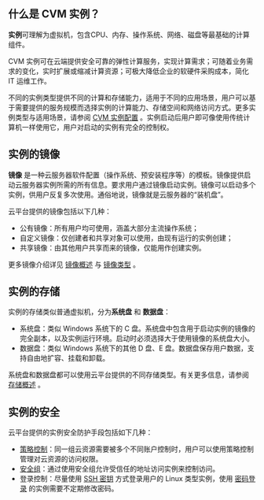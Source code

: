 ## 什么是 CVM 实例？  

**实例**可理解为虚拟机，包含CPU、内存、操作系统、网络、磁盘等最基础的计算组件。

CVM 实例可在云端提供安全可靠的弹性计算服务，实现计算需求；可随着业务需求的变化，实时扩展或缩减计算资源；可极大降低企业的软硬件采购成本，简化 IT 运维工作。

不同的实例类型提供不同的计算和存储能力，适用于不同的应用场景，用户可以基于需要提供的服务规模而选择实例的计算能力、存储空间和网络访问方式。更多实例类型与适用场景，请参阅 [CVM 实例配置](/doc/product/213/2177) 。实例启动后用户即可像使用传统计算机一样使用它，用户对启动的实例有完全的控制权。

## 实例的镜像  

**镜像** 是一种云服务器软件配置（操作系统、预安装程序等）的模板。镜像提供启动云服务器实例所需的所有信息。要求用户通过镜像启动实例。镜像可以启动多个实例，供用户反复多次使用。通俗地说，镜像就是云服务器的“装机盘”。

云平台提供的镜像包括以下几种：  

 - 公有镜像：所有用户均可使用，涵盖大部分主流操作系统；  
 - 自定义镜像：仅创建者和共享对象可以使用，由现有运行的实例创建；  
 - 共享镜像：由其他用户共享而来的镜像，仅能用作创建实例。  

更多镜像介绍详见 [镜像概述](/doc/product/213/4940) 与 [镜像类型](/doc/product/213/4941) 。

## 实例的存储
实例的存储类似普通虚拟机，分为**系统盘** 和 **数据盘**：  

- 系统盘：类似 Windows 系统下的 C 盘。系统盘中包含用于启动实例的镜像的完全副本，以及实例运行环境。启动时必须选择大于使用镜像的系统盘大小。  
- 数据盘：类似 Windows 系统下的其他 D 盘、E 盘。数据盘保存用户数据，支持自由地扩容、挂载和卸载。  

系统盘和数据盘都可以使用云平台提供的不同存储类型。有关更多信息，请参阅 [存储概述](/doc/product/213/4952) 。

## 实例的安全  

云平台提供的实例安全防护手段包括如下几种：  

- [策略控制](/doc/product/378/10601)：同一组云资源需要被多个不同账户控制时，用户可以使用策略控制管理对云资源的访问权限。  
-  [安全组](/doc/product/213/5221)：通过使用安全组允许受信任的地址访问实例来控制访问。  
- 登录控制：尽量使用 [SSH 密钥](/doc/product/213/6092) 方式登录用户的 Linux 类型实例，使用 [密码登录](/doc/product/213/6093) 的实例需要不定期修改密码。

